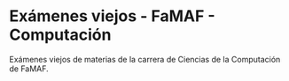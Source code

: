# Exámenes viejos - FaMAF - Computación

Exámenes viejos de materias de la carrera de Ciencias de la Computación de FaMAF.

